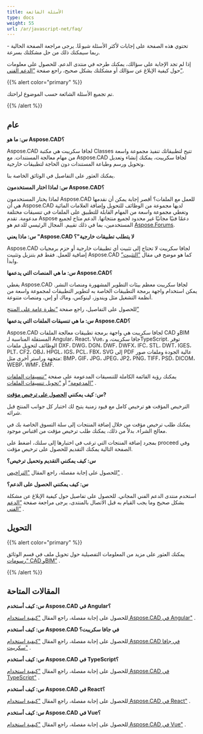 ```yaml
---
title: الأسئلة الشائعة
type: docs
weight: 55
url: /ar/javascript-net/faq/
---
```


تحتوي هذه الصفحة على إجابات لأكثر الأسئلة شيوعًا. يرجى مراجعة الصفحة الحالية - ربما سيمكنك ذلك من حل مشكلتك بسرعة.

إذا لم تجد الإجابة على سؤالك، يمكنك طرحه في منتدى الدعم. للحصول على معلومات حول كيفية الإبلاغ عن سؤالك أو مشكلتك بشكل صحيح، راجع صفحة [“الدعم الفني”](/ar/javascript-net/technical-support).

{{% alert color="primary" %}} 

تم تجميع الأسئلة الشائعة حسب الموضوع لراحتك.

{{% /alert %}}

## **عام**
**س: ما هو Aspose.CAD؟**

Aspose.CAD لجافا سكريبت هي مكتبة Classes تتيح لتطبيقاتك تنفيذ مجموعة واسعة من مهام معالجة المستندات. مع Aspose.CAD لجافا سكريبت، يمكنك إنشاء وتعديل وتحويل ورسم وطباعة المستندات دون الحاجة لتطبيقات خارجية.

يمكنك العثور على التفاصيل في الوثائق الخاصة بنا.

**س: لماذا اختار المستخدمون Aspose.CAD؟**

لماذا يختار المستخدمون Aspose.CAD للعمل مع الملفات؟
أقصر إجابة يمكن أن نقدمها هي أن Aspose.CAD لديها مجموعة من الوظائف للتحويل وإضافة العلامات المائية وتغطي مجموعة واسعة من المهام القابلة للتطبيق على الملفات في تنسيقات مختلفة مدعومة.
تقدم Aspose دعمًا فنيًا مجانيًا غير محدود لجميع منتجاتها.
الدعم متاح لجميع المستخدمين، بما في ذلك تقييم. المجال الرئيسي للدعم هو [Aspose.Forums](https://forum.aspose.com/c/cad/19).

**س: ماذا يعني "Aspose.CAD لا يتطلب تطبيقات خارجية"؟**

Aspose.CAD لجافا سكريبت لا تحتاج إلى تثبيت أي تطبيقات خارجية أو حزم برمجيات إضافية للعمل. فقط قم بتنزيل وتثبيت Aspose.CAD كما هو موضح في مقال [”التثبيت”](/ar/javascript-net/installation/) وابدأ.

**س: ما هي المنصات التي يدعمها Aspose.CAD؟**

يغطي Aspose.CAD لجافا سكريبت معظم بيئات التطوير المشهورة ومنصات النشر. يمكن استخدام واجهة برمجة التطبيقات الخاصة به لتطوير التطبيقات لمجموعة واسعة من أنظمة التشغيل مثل ويندوز، لينوكس، وماك أو إس، ومنصات متنوعة.

للحصول على التفاصيل، راجع صفحة [“نظرة عامة على المنتج”](/ar/javascript-net/product-overview/) 

**س: ما هي تنسيقات الملفات التي يدعمها Aspose.CAD؟**

Aspose.CAD لجافا سكريبت هي واجهة برمجة تطبيقات معالجة الملفات CAD وBIM المستقلة المناسبة لـ Angular، React، Vue، جافا سكريبت، وTypeScript. 
توفر الوظائف لتحويل ملفات DXF، DWG، DGN، DWF، DWFX، IFC، STL، DWT، IGES، PLT، CF2، OBJ، HPGL، IGS، PCL، FBX، SVG إلى PDF عالية الجودة وملفات صور متجهة وراستر أخرى مثل: BMP، GIF، JPG، JPEG، JP2، PNG، TIFF، PSD، DICOM، WEBP، WMF، EMF. 

يمكنك رؤية القائمة الكاملة للتنسيقات المدعومة على صفحة [“تنسيقات الملفات المدعومة”](/ar/javascript-net/supported-file-formats/) أو [“تحويل تنسيقات الملفات”](/ar/javascript-net/converting-file-formats/) .

**س: كيف يمكنني [الحصول على ترخيص مؤقت](https://purchase.aspose.com/temporary-license/)?**

الترخيص المؤقت هو ترخيص كامل مع قيود زمنية يتيح لك اختبار كل جوانب المنتج قبل شرائه.

يمكنك طلب ترخيص مؤقت من خلال إضافة المنتجات إلى سلة التسوق الخاصة بك في معالج الشراء. بدلاً من ذلك، يمكنك طلب ترخيص مؤقت من اقتباس موجود.

بمجرد إضافة المنتجات التي ترغب في اختبارها إلى سلتك، اضغط على proceed وفي الصفحة التالية يمكنك التقديم للحصول على ترخيص مؤقت.

**س: كيف يمكنني التقديم وتحميل ترخيص؟**

للحصول على إجابة مفصلة، راجع المقال ["التراخيص"](/ar/javascript-net/licensing/) .

**س: كيف يمكنني الحصول على الدعم؟**

استخدم منتدى الدعم الفني المجاني. للحصول على تفاصيل حول كيفية الإبلاغ عن مشكلة بشكل صحيح وما يجب القيام به قبل الاتصال بالمنتدى، يرجى مراجعة صفحة [“الدعم الفني”](/ar/javascript-net/technical-support) .

## **التحويل**

{{% alert color="primary" %}} 

يمكنك العثور على مزيد من المعلومات التفصيلية حول تحويل ملف في قسم الوثائق [“رسومات CAD وBIM”](/ar/javascript-net/cad-and-bim-drawings/) .

{{% /alert %}}

## **المقالات المتاحة**

**س: كيف أستخدم Aspose.CAD في Angular؟**

للحصول على إجابة مفصلة، راجع المقال ["كيفية استخدام Aspose.CAD في Angular"](/ar/javascript-net/how-to-use-aspose-cad-in-angular/) .

**س: كيف أستخدم Aspose.CAD في جافا سكريبت؟**

للحصول على إجابة مفصلة، راجع المقال ["كيفية استخدام Aspose.CAD في جافا سكريبت"](/ar/javascript-net/how-to-run-aspose-cad-in-javascript/) .

**س: كيف أستخدم Aspose.CAD في TypeScript؟**

للحصول على إجابة مفصلة، راجع المقال ["كيفية استخدام Aspose.CAD في TypeScript"](/ar/javascript-net/how-to-use-aspose-cad-in-typescript/) .

**س: كيف أستخدم Aspose.CAD في React؟**

للحصول على إجابة مفصلة، راجع المقال ["كيفية استخدام Aspose.CAD في React"](/ar/javascript-net/how-to-use-aspose-cad-in-react/) .

**س: كيف أستخدم Aspose.CAD في Vue؟**

للحصول على إجابة مفصلة، راجع المقال ["كيفية استخدام Aspose.CAD في Vue"](/ar/javascript-net/how-to-use-aspose-cad-in-vue/) .